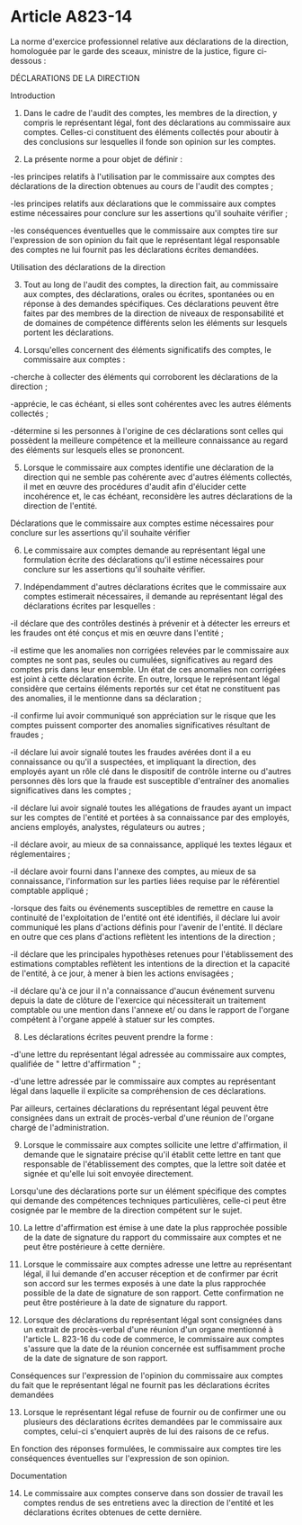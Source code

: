 # Article A823-14

La norme d'exercice professionnel relative aux déclarations de la direction, homologuée par le garde des sceaux, ministre de la justice, figure ci-dessous :

DÉCLARATIONS DE LA DIRECTION

Introduction

1. Dans le cadre de l'audit des comptes, les membres de la direction, y compris le représentant légal, font des déclarations au commissaire aux comptes. Celles-ci constituent des éléments collectés pour aboutir à des conclusions sur lesquelles il fonde son opinion sur les comptes.

2. La présente norme a pour objet de définir :

-les principes relatifs à l'utilisation par le commissaire aux comptes des déclarations de la direction obtenues au cours de l'audit des comptes ;

-les principes relatifs aux déclarations que le commissaire aux comptes estime nécessaires pour conclure sur les assertions qu'il souhaite vérifier ;

-les conséquences éventuelles que le commissaire aux comptes tire sur l'expression de son opinion du fait que le représentant légal responsable des comptes ne lui fournit pas les déclarations écrites demandées.

Utilisation des déclarations de la direction

3. Tout au long de l'audit des comptes, la direction fait, au commissaire aux comptes, des déclarations, orales ou écrites, spontanées ou en réponse à des demandes spécifiques. Ces déclarations peuvent être faites par des membres de la direction de niveaux de responsabilité et de domaines de compétence différents selon les éléments sur lesquels portent les déclarations.

4. Lorsqu'elles concernent des éléments significatifs des comptes, le commissaire aux comptes :

-cherche à collecter des éléments qui corroborent les déclarations de la direction ;

-apprécie, le cas échéant, si elles sont cohérentes avec les autres éléments collectés ;

-détermine si les personnes à l'origine de ces déclarations sont celles qui possèdent la meilleure compétence et la meilleure connaissance au regard des éléments sur lesquels elles se prononcent.

5. Lorsque le commissaire aux comptes identifie une déclaration de la direction qui ne semble pas cohérente avec d'autres éléments collectés, il met en œuvre des procédures d'audit afin d'élucider cette incohérence et, le cas échéant, reconsidère les autres déclarations de la direction de l'entité.

Déclarations que le commissaire aux comptes estime nécessaires pour conclure sur les assertions qu'il souhaite vérifier

6. Le commissaire aux comptes demande au représentant légal une formulation écrite des déclarations qu'il estime nécessaires pour conclure sur les assertions qu'il souhaite vérifier.

7. Indépendamment d'autres déclarations écrites que le commissaire aux comptes estimerait nécessaires, il demande au représentant légal des déclarations écrites par lesquelles :

-il déclare que des contrôles destinés à prévenir et à détecter les erreurs et les fraudes ont été conçus et mis en œuvre dans l'entité ;

-il estime que les anomalies non corrigées relevées par le commissaire aux comptes ne sont pas, seules ou cumulées, significatives au regard des comptes pris dans leur ensemble. Un état de ces anomalies non corrigées est joint à cette déclaration écrite. En outre, lorsque le représentant légal considère que certains éléments reportés sur cet état ne constituent pas des anomalies, il le mentionne dans sa déclaration ;

-il confirme lui avoir communiqué son appréciation sur le risque que les comptes puissent comporter des anomalies significatives résultant de fraudes ;

-il déclare lui avoir signalé toutes les fraudes avérées dont il a eu connaissance ou qu'il a suspectées, et impliquant la direction, des employés ayant un rôle clé dans le dispositif de contrôle interne ou d'autres personnes dès lors que la fraude est susceptible d'entraîner des anomalies significatives dans les comptes ;

-il déclare lui avoir signalé toutes les allégations de fraudes ayant un impact sur les comptes de l'entité et portées à sa connaissance par des employés, anciens employés, analystes, régulateurs ou autres ;

-il déclare avoir, au mieux de sa connaissance, appliqué les textes légaux et réglementaires ;

-il déclare avoir fourni dans l'annexe des comptes, au mieux de sa connaissance, l'information sur les parties liées requise par le référentiel comptable appliqué ;

-lorsque des faits ou événements susceptibles de remettre en cause la continuité de l'exploitation de l'entité ont été identifiés, il déclare lui avoir communiqué les plans d'actions définis pour l'avenir de l'entité. Il déclare en outre que ces plans d'actions reflètent les intentions de la direction ;

-il déclare que les principales hypothèses retenues pour l'établissement des estimations comptables reflètent les intentions de la direction et la capacité de l'entité, à ce jour, à mener à bien les actions envisagées ;

-il déclare qu'à ce jour il n'a connaissance d'aucun événement survenu depuis la date de clôture de l'exercice qui nécessiterait un traitement comptable ou une mention dans l'annexe et/ ou dans le rapport de l'organe compétent à l'organe appelé à statuer sur les comptes.

8. Les déclarations écrites peuvent prendre la forme :

-d'une lettre du représentant légal adressée au commissaire aux comptes, qualifiée de " lettre d'affirmation " ;

-d'une lettre adressée par le commissaire aux comptes au représentant légal dans laquelle il explicite sa compréhension de ces déclarations.

Par ailleurs, certaines déclarations du représentant légal peuvent être consignées dans un extrait de procès-verbal d'une réunion de l'organe chargé de l'administration.

9. Lorsque le commissaire aux comptes sollicite une lettre d'affirmation, il demande que le signataire précise qu'il établit cette lettre en tant que responsable de l'établissement des comptes, que la lettre soit datée et signée et qu'elle lui soit envoyée directement.

Lorsqu'une des déclarations porte sur un élément spécifique des comptes qui demande des compétences techniques particulières, celle-ci peut être cosignée par le membre de la direction compétent sur le sujet.

10. La lettre d'affirmation est émise à une date la plus rapprochée possible de la date de signature du rapport du commissaire aux comptes et ne peut être postérieure à cette dernière.

11. Lorsque le commissaire aux comptes adresse une lettre au représentant légal, il lui demande d'en accuser réception et de confirmer par écrit son accord sur les termes exposés à une date la plus rapprochée possible de la date de signature de son rapport. Cette confirmation ne peut être postérieure à la date de signature du rapport.

12. Lorsque des déclarations du représentant légal sont consignées dans un extrait de procès-verbal d'une réunion d'un organe mentionné à l'article L. 823-16 du code de commerce, le commissaire aux comptes s'assure que la date de la réunion concernée est suffisamment proche de la date de signature de son rapport.

Conséquences sur l'expression de l'opinion du commissaire aux comptes du fait que le représentant légal ne fournit pas les déclarations écrites demandées

13. Lorsque le représentant légal refuse de fournir ou de confirmer une ou plusieurs des déclarations écrites demandées par le commissaire aux comptes, celui-ci s'enquiert auprès de lui des raisons de ce refus.

En fonction des réponses formulées, le commissaire aux comptes tire les conséquences éventuelles sur l'expression de son opinion.

Documentation

14. Le commissaire aux comptes conserve dans son dossier de travail les comptes rendus de ses entretiens avec la direction de l'entité et les déclarations écrites obtenues de cette dernière.
